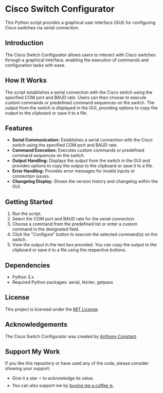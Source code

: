 # Cisco Switch Configurator

This Python script provides a graphical user interface (GUI) for configuring Cisco switches via serial connection.

## Introduction

The Cisco Switch Configurator allows users to interact with Cisco switches through a graphical interface, enabling the execution of commands and configuration tasks with ease.

## How It Works

The script establishes a serial connection with the Cisco switch using the specified COM port and BAUD rate. Users can then choose to execute custom commands or predefined command sequences on the switch. The output from the switch is displayed in the GUI, providing options to copy the output to the clipboard or save it to a file.

## Features

- **Serial Communication:** Establishes a serial connection with the Cisco switch using the specified COM port and BAUD rate.
- **Command Execution:** Executes custom commands or predefined command sequences on the switch.
- **Output Handling:** Displays the output from the switch in the GUI and provides options to copy the output to the clipboard or save it to a file.
- **Error Handling:** Provides error messages for invalid inputs or connection issues.
- **Changelog Display:** Shows the version history and changelog within the GUI.

## Getting Started

1. Run the script.
2. Select the COM port and BAUD rate for the serial connection.
3. Choose a command from the predefined list or enter a custom command in the designated field.
4. Click the "Configure" button to execute the selected command(s) on the switch.
5. View the output in the text box provided. You can copy the output to the clipboard or save it to a file using the respective buttons.

## Dependencies

- Python 3.x
- Required Python packages: serial, tkinter, getpass

## License

This project is licensed under the [MIT License](https://opensource.org/licenses/MIT).

## Acknowledgements

The Cisco Switch Configurator was created by [Anthony Constant](https://anthonyconstant.co.uk/).

## Support My Work

If you like this repository or have used any of the code, please consider showing your support:

- Give it a star ⭐️ to acknowledge its value.
- You can also support me by [buying me a coffee ☕️](https://ko-fi.com/W7W144CAO).

